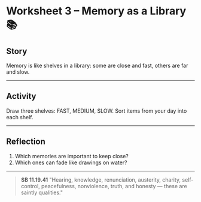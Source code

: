 # Worksheet 3 – Memory as a Library 📚

## Story
Memory is like shelves in a library: some are close and fast, others are far and
slow.

---

## Activity
Draw three shelves: FAST, MEDIUM, SLOW. Sort items from your day into each
shelf.

---

## Reflection
1. Which memories are important to keep close?
2. Which ones can fade like drawings on water?

---

> **SB 11.19.41** "Hearing, knowledge, renunciation, austerity, charity,
> self-control,
peacefulness, nonviolence, truth, and honesty — these are saintly qualities."
